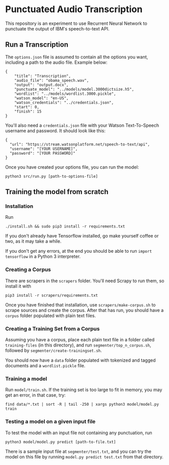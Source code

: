 # Punctuated Audio Transcription

This repository is an experiment to use Recurrent Neural Network to punctuate the output of IBM's speech-to-text API.

## Run a Transcription

The `options.json` file is assumed to contain all the options you want, including a path to the audio file. Example below:

```
{
	"title": "Transcription",
	"audio_file": "obama_speech.wav",
	"output": "output.docx",
	"punctuate_model": "../models/model.3000dictsize.h5",
	"wordlist": "../models/wordlist.3000.pickle",
	"watson_model": "en-US",
	"watson_credentials": "../credentials.json",
	"start": 0,
	"finish": 15
}
```


You'll also need a `credentials.json` file with your Watson Text-To-Speech username and password. It should look like this:
```
{
  "url": "https://stream.watsonplatform.net/speech-to-text/api",
  "username": "[YOUR USERNAME]",
  "password": "[YOUR PASSWORD]"
}

```

Once you have created your options file, you can run the model:

```
python3 src/run.py [path-to-options-file]
```

## Training the model from scratch

### Installation

Run 
```
./install.sh && sudo pip3 install -r requirements.txt
```

If you don't already have Tensorflow installed, go make yourself coffee or two, as it may take a while.

If you don't get any errors, at the end you should be able to run `import tensorflow` in a Python 3 interpreter.

### Creating a Corpus

There are scrapers in the `scrapers` folder. You'll need Scrapy to run them, so install it with 
```
pip3 install -r scrapers/requirements.txt
```

Once you have finished that installation, use `scrapers/make-corpus.sh` to scrape sources and create the corpus. After that has run, you should have a `corpus` folder populated with plain text files.

### Creating a Training Set from a Corpus
Assuming you have a corpus, place each plain text file in a folder called `training-files` (in this directory), and run `segmenter/top_n_corpus.sh`, followed by `segmenter/create-trainingset.sh`.

You should now have a `data` folder populated with tokenized and tagged documents and a `wordlist.pickle` file.

### Training a model

Run `model/train.sh`. If the training set is too large to fit in memory, you may get an error, in that case, try:

```
find data/*.txt | sort -R | tail -250 | xargs python3 model/model.py train
```

### Testing a model on a given input file

To test the model with an input file not containing any punctuation, run
```
python3 model/model.py predict [path-to-file.txt]
```

There is a sample input file at `segmenter/test.txt`, and you can try the model on this file by running `model.py predict test.txt` from that directory.
